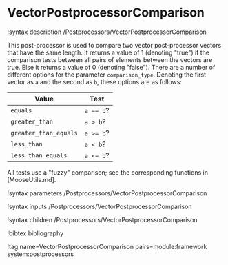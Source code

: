 # VectorPostprocessorComparison

!syntax description /Postprocessors/VectorPostprocessorComparison

This post-processor is used to compare two vector post-processor vectors that
have the same length. It returns a value of 1 (denoting "true") if the
comparison tests between all pairs of elements between the vectors are true.
Else it returns a value of 0 (denoting "false"). There are a number of
different options for the parameter `comparison_type`. Denoting the first
vector as `a` and the second as `b`, these options are as follows:

| Value                 | Test      |
|-----------------------|-----------|
| `equals`              | `a == b`? |
| `greater_than`        | `a > b`?  |
| `greater_than_equals` | `a >= b`? |
| `less_than`           | `a < b`?  |
| `less_than_equals`    | `a <= b`? |

All tests use a "fuzzy" comparison; see the corresponding functions in
[MooseUtils.md].

!syntax parameters /Postprocessors/VectorPostprocessorComparison

!syntax inputs /Postprocessors/VectorPostprocessorComparison

!syntax children /Postprocessors/VectorPostprocessorComparison

!bibtex bibliography

!tag name=VectorPostprocessorComparison pairs=module:framework system:postprocessors
